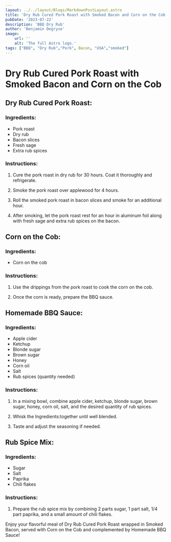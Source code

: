 ```yaml
---
layout: ../../layout/Blogs/MarkdownPostLayout.astro
title: 'Dry Rub Cured Pork Roast with Smoked Bacon and Corn on the Cob'
pubDate: '2023-07-22'
description: 'BBQ Dry Rub'
author: 'Benjamin Degryse'
image:
    url: ''
    alt: 'The full Astro logo.'
tags: ["BBQ", "Dry Rub","Pork", Bacon, "USA","smoked"]
---
```


# Dry Rub Cured Pork Roast with Smoked Bacon and Corn on the Cob

## Dry Rub Cured Pork Roast:

### Ingredients:
- Pork roast
- Dry rub
- Bacon slices
- Fresh sage
- Extra rub spices

### Instructions:
1. Cure the pork roast in dry rub for 30 hours. Coat it thoroughly and refrigerate.

2. Smoke the pork roast over applewood for 4 hours.

3. Roll the smoked pork roast in bacon slices and smoke for an additional hour.

4. After smoking, let the pork roast rest for an hour in aluminum foil along with fresh sage and extra rub spices on the bacon.

## Corn on the Cob:

### Ingredients:
- Corn on the cob

### Instructions:
1. Use the drippings from the pork roast to cook the corn on the cob.

2. Once the corn is ready, prepare the BBQ sauce.

## Homemade BBQ Sauce:

### Ingredients:
- Apple cider
- Ketchup
- Blonde sugar
- Brown sugar
- Honey
- Corn oil
- Salt
- Rub spices (quantity needed)

### Instructions:
1. In a mixing bowl, combine apple cider, ketchup, blonde sugar, brown sugar, honey, corn oil, salt, and the desired quantity of rub spices.

2. Whisk the Ingredients:together until well blended.

3. Taste and adjust the seasoning if needed.

## Rub Spice Mix:

### Ingredients:
- Sugar
- Salt
- Paprika
- Chili flakes

### Instructions:
1. Prepare the rub spice mix by combining 2 parts sugar, 1 part salt, 1/4 part paprika, and a small amount of chili flakes.

Enjoy your flavorful meal of Dry Rub Cured Pork Roast wrapped in Smoked Bacon, served with Corn on the Cob and complemented by Homemade BBQ Sauce!
